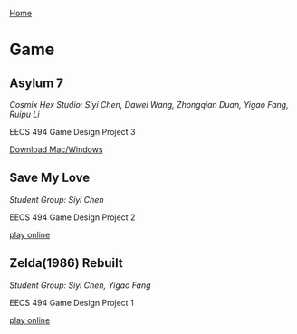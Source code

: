 [Home](index.md)

# Game



## Asylum 7

*Cosmix Hex Studio: Siyi Chen, Dawei Wang, Zhongqian Duan, Yigao Fang, Ruipu Li*

EECS 494 Game Design Project 3

[Download Mac/Windows](https://drive.google.com/drive/folders/19tqpVue4BAntjGUJz0MaRSeANvv_MPdh?usp=sharing)



## Save My Love

*Student Group: Siyi Chen*

EECS 494 Game Design Project 2

[play online](http://www-personal.umich.edu/~siyich/Web_Save_My_Love/)



## Zelda(1986) Rebuilt

*Student Group: Siyi Chen, Yigao Fang*

EECS 494 Game Design Project 1

[play online](http://www-personal.umich.edu/~siyich/Web_Zelda/)



